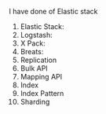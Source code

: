 I have done of Elastic stack
1. Elastic Stack: 
2. Logstash:
3. X Pack:
4. Breats:
5. Replication
6. Bulk API
7. Mapping API
8. Index 
9. Index Pattern 
10. Sharding
